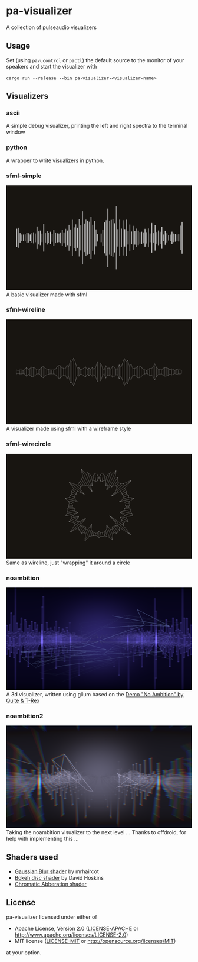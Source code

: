 pa-visualizer
=============

A collection of pulseaudio visualizers

## Usage ##
Set (using `pavucontrol` or `pactl`) the default source to the monitor of
your speakers and start the visualizer with

```terminal
cargo run --release --bin pa-visualizer-<visualizer-name>
```

## Visualizers ##

### ascii ###
A simple debug visualizer, printing the left and right spectra to the terminal window

### python ###
A wrapper to write visualizers in python.

### sfml-simple ###
![sfml-simple](img/sfml-simple.png)
A basic visualizer made with sfml

### sfml-wireline ###
![sfml-wireline](img/sfml-wireline.png)
A visualizer made using sfml with a wireframe style

### sfml-wirecircle ###
![sfml-wirecircle](img/sfml-wirecircle.png)
Same as wireline, just "wrapping" it around a circle

### noambition ###
![noambition](img/noambition.png)
A 3d visualizer, written using glium based on the [Demo "No Ambition" by Quite & T-Rex](http://www.pouet.net/prod.php?which=69730)

### noambition2 ###
![noambition](img/noambition2.png)
Taking the noambition visualizer to the next level ... Thanks to offdroid, for help with implementing this ...

## Shaders used ###
* [Gaussian Blur shader](https://www.shadertoy.com/view/XdfGDH) by mrhaircot
* [Bokeh disc shader](https://www.shadertoy.com/view/4d2Xzw) by David Hoskins
* [Chromatic Abberation shader](https://github.com/spite/Wagner/blob/master/fragment-shaders/chromatic-aberration-fs.glsl)

## License ##
pa-visualizer licensed under either of

 * Apache License, Version 2.0 ([LICENSE-APACHE](LICENSE-APACHE) or http://www.apache.org/licenses/LICENSE-2.0)
 * MIT license ([LICENSE-MIT](LICENSE-MIT) or http://opensource.org/licenses/MIT)

at your option.
